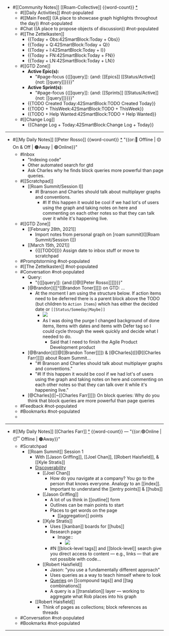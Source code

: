 - #[[Community Notes]] [[Roam-Collective]] {{word-count}} [*]([[rc]]) 
    - #[[Daily Activities]] #not-populated
    - #[[Main Feed]] ((A place to showcase graph highlights throughout the day)) #not-populated 
    - #Chat ((A place to propose objects of discussion)) #not-populated
    - #[[The Zettelkasten]]
        - {{Today + Obs:42SmartBlock:Today + Obs}}
        - {{Today + Q:42SmartBlock:Today + Q}}
        - {{Today + I:42SmartBlock:Today + I}}
        - {{Today + FN:42SmartBlock:Today + FN}}
        - {{Today + LN:42SmartBlock:Today + LN}}
    - #[[GTD Zone]] 
        - **Active Epic(s):**
            - "#page-focus {{[[query]]: {and: [[Epics]] [[Status/Active]] {not: [[query]]}}}}"
        - **Active Sprint(s):**
            - "#page-focus {{[[query]]: {and: [[Sprints]] [[Status/Active]] {not: [[query]]}}}}"
        - {{TODO Created Today:42SmartBlock:TODO Created Today}}
        - {{TODO + ThisWeek:42SmartBlock:TODO + ThisWeek}}
        - {{TODO + Help Wanted:42SmartBlock:TODO + Help Wanted}}
    - #[[Change Log]]
        - {{Change Log + Today:42SmartBlock:Change Log + Today}}
- ---
- #[[My Daily Notes]] [[Peter Rosso]] {{word-count}} [*]([[ptr]])   "{{or:🚫 Offline | 🟡 On & Off | 🟠Away | 🟢Online}}"
    - #Inbox
        - "Indexing code"
        - Other automated search for gtd
        - Ask Charles why he finds block queries more powerful than page queries.
    - #[[Scratchpad]] 
        - [[Roam Summit/Session I]]
            - #I Branson and Charles should talk about multiplayer graphs and conventions.
                - #I If this happen it would be cool if we had lot's of users using the graph and taking notes on here and commenting on each other notes so that they can talk over it while it's happening live.
    - #[[GTD Zone]]
        - [[February 28th, 2021]]
            - Import notes from personal graph on [roam summit]([[Roam Summit/Session I]])
        - [[March 15th, 2021]]
            - {{[[TODO]]}}  Assign date to inbox stuff or move to scratchpad
    - #Promptstorming #not-populated
    - #[[The Zettelkasten]] #not-populated
    - #Conversation #not-populated
        - Query:
            - "{{[[query]]: {and:[[@[[Peter Rosso]]]]}}}"
        - [@Brandon]([[^[[Brandon Toner]]]]) on GTD: ...
            - At the moment I am using the structure below. If action items need to be deferred there is a parent block above the TODO (but children to `Action Items`) which has either the decided date or `[[Status/Someday|Maybe]]`
                - ![](https://firebasestorage.googleapis.com/v0/b/firescript-577a2.appspot.com/o/imgs%2Fapp%2FRoam-Collective%2Fk3J4rq3NG0.png?alt=media&token=11b73370-cf99-4702-a413-985f2f760aa3)
                -  As I was doing the purge I changed background of done items, Items with dates and items with Defer tag so I could cycle through the week quickly and decide what I needed to do.
                    - Said that I need to finish the Agile Product Development product
        - [@Brandon]([[@[[Brandon Toner]]]]) & [@Charles]([[@[[Charles Farr]]]]) about Roam Summit...
            - "#I Branson and Charles should talk about multiplayer graphs and conventions."
            - "#I If this happen it would be cool if we had lot's of users using the graph and taking notes on here and commenting on each other notes so that they can talk over it while it's happening live."
        - [@Charles]([[~[[Charles Farr]]]]) On block queries: Why do you think that block queries are more powerful than page queries
    - #Feedback  #not-populated
    - #Bookmarks #not-populated
    - 
- ---
- #[[My Daily Notes]] [[Charles Farr]] [°]([[csf]]) {{word-count}} — "{{or:🟢Online | 😴 Offline | 🟠Away}}"
    - #Scratchpad
        - [[Roam Summit]] Session 1
            - With [[Jason Griffing]], [[Joel Chan]], [[Robert Haisfield]], & [[Kyle Stratis]]
            - [Discoverability]([[discoverability]])
                - [[Joel Chan]]
                    - How do you navigate at a company? You go to the person that knows everyone. Analogy to an [[index]].
                    - Important to understand the [[entry points]] & [[hubs]]
                - [[Jason Griffing]]
                    - A lot of us think in [[outline]] form
                    - Outlines can be main points to start
                    - Places to get words on the page
                        - [[aggregation]] points
                - [[Kyle Stratis]]
                    - Uses [[kanban]] boards for [[hubs]]
                    - Research page
                        - Image::
                            - ![](https://firebasestorage.googleapis.com/v0/b/firescript-577a2.appspot.com/o/imgs%2Fapp%2FRoam-Collective%2FxHg7Lyx2cf.png?alt=media&token=afe78ab8-1132-4b3c-b69e-8258b3af37cf)
                    - #N [[block-level tags]] and [[block-level]] search give you direct access to content — e.g., links — that are not possible with code...
                - [[Robert Haisfield]]
                    - Jason: "you use a fundamentally different approach"
                    - Uses queries as a way to teach himself where to look
                    - [Queries]([[querying]]) on [[compound tags]] and [[tag combinations]]
                    - A query is a [[translation]] layer — working to aggregate what Rob places into his graph
            - [[Robert Haisfield]]
                - Think of pages as collections; block references as threads
    - #Conversation #not-populated
    - #Bookmarks #not-populated
- ---
